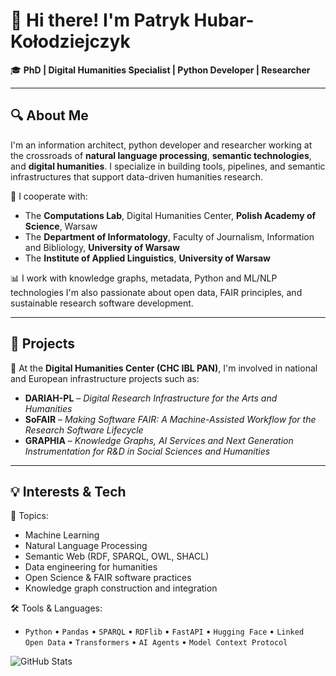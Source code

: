 # 👋 Hi there! I'm Patryk Hubar-Kołodziejczyk

🎓 **PhD | Digital Humanities Specialist | Python Developer | Researcher**  

---

## 🔍 About Me

I'm an information architect, python developer and researcher working at the crossroads of **natural language processing**, **semantic technologies**, and **digital humanities**. I specialize in building tools, pipelines, and semantic infrastructures that support data-driven humanities research.

💼 I cooperate with:  
- The **Computations Lab**, Digital Humanities Center, **Polish Academy of Science**, Warsaw  
- The **Department of Informatology**, Faculty of Journalism, Information and Bibliology, **University of Warsaw**  
- The **Institute of Applied Linguistics**, **University of Warsaw**

📊 I work with knowledge graphs, metadata, Python and ML/NLP technologies
I'm also passionate about open data, FAIR principles, and sustainable research software development.

---

## 🧪 Projects

🔬 At the **Digital Humanities Center (CHC IBL PAN)**, I'm involved in national and European infrastructure projects such as:

- **DARIAH-PL** – _Digital Research Infrastructure for the Arts and Humanities_  
- **SoFAIR** – _Making Software FAIR: A Machine-Assisted Workflow for the Research Software Lifecycle_
- **GRAPHIA** – _Knowledge Graphs, AI Services and Next Generation Instrumentation for R&D in Social Sciences and Humanities_

---

## 💡 Interests & Tech

🚀 Topics:
- Machine Learning
- Natural Language Processing
- Semantic Web (RDF, SPARQL, OWL, SHACL)
- Data engineering for humanities
- Open Science & FAIR software practices
- Knowledge graph construction and integration

🛠️ Tools & Languages:
- `Python` • `Pandas` • `SPARQL` • `RDFlib` • `FastAPI` • `Hugging Face` • `Linked Open Data` • `Transformers` • `AI Agents` • `Model Context Protocol`


![GitHub Stats](https://github-readme-stats.vercel.app/api?username=your-username&show_icons=true&theme=default)
